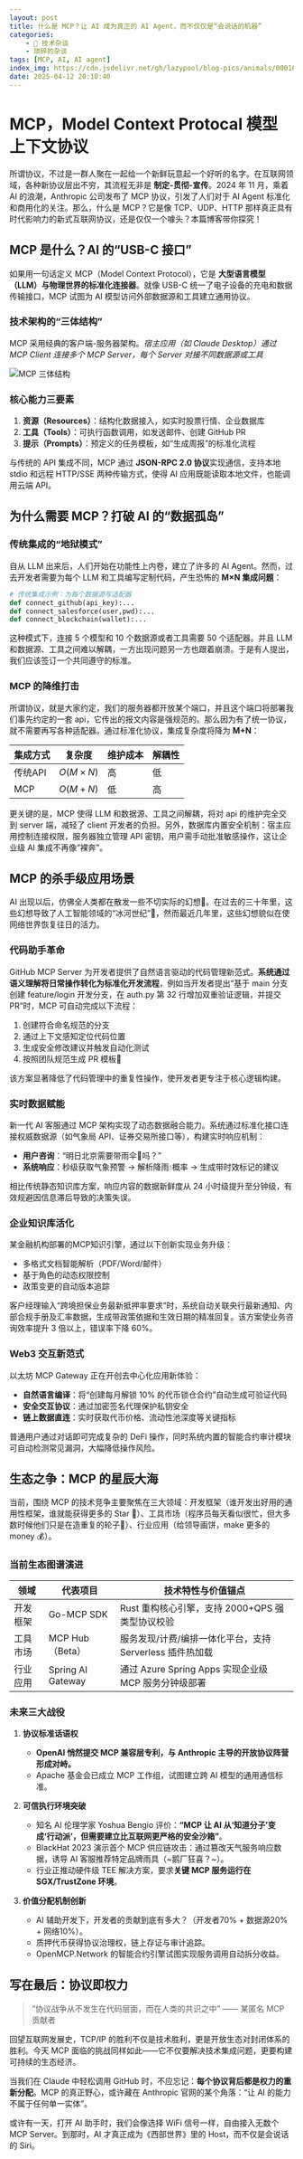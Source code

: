 ```yaml
---
layout: post
title: 什么是 MCP？让 AI 成为真正的 AI Agent，而不仅仅是“会说话的机器”
categories:
    - 📢 技术杂谈
    - 琐碎的杂谈
tags: [MCP, AI, AI agent]
index_img: https://cdn.jsdelivr.net/gh/lazypool/blog-pics/animals/00016.jpg
date: 2025-04-12 20:10:40
---
```


# MCP，Model Context Protocal 模型上下文协议

所谓协议，不过是一群人聚在一起给一个新鲜玩意起一个好听的名字。在互联网领域，各种新协议层出不穷，其流程无非是 **制定-贯彻-宣传**。2024 年 11 月，乘着 AI 的浪潮，Anthropic 公司发布了 MCP 协议，引发了人们对于 AI Agent 标准化和商用化的关注。那么，什么是 MCP？它是像 TCP、UDP、HTTP 那样真正具有时代影响力的新式互联网协议，还是仅仅一个噱头？本篇博客带你探究！

## MCP 是什么？AI 的“USB-C 接口”

如果用一句话定义 MCP（Model Context Protocol），它是 **大型语言模型（LLM）与物理世界的标准化连接器**。就像 USB-C 统一了电子设备的充电和数据传输接口，MCP 试图为 AI 模型访问外部数据源和工具建立通用协议。

### 技术架构的“三体结构”

MCP 采用经典的客户端-服务器架构。*宿主应用（如 Claude Desktop）通过 MCP Client 连接多个 MCP Server，每个 Server 对接不同数据源或工具*

![MCP 三体结构](mcp-architecture.png)

### 核心能力三要素

1. **资源（Resources）**：结构化数据接入，如实时股票行情、企业数据库
2. **工具（Tools）**：可执行函数调用，如发送邮件、创建 GitHub PR
3. **提示（Prompts）**：预定义的任务模板，如“生成周报”的标准化流程

与传统的 API 集成不同，MCP 通过 **JSON-RPC 2.0 协议**实现通信，支持本地 stdio 和远程 HTTP/SSE 两种传输方式，使得 AI 应用既能读取本地文件，也能调用云端 API。

## 为什么需要 MCP？打破 AI 的“数据孤岛”

### 传统集成的“地狱模式”

自从 LLM 出来后，人们开始在功能性上内卷，建立了许多的 AI Agent。然而，过去开发者需要为每个 LLM 和工具编写定制代码，产生恐怖的 **M×N 集成问题**：

```python
# 传统集成示例：为每个数据源写适配器
def connect_github(api_key):...
def connect_salesforce(user,pwd):...
def connect_blockchain(wallet):...
```

这种模式下，连接 5 个模型和 10 个数据源或者工具需要 50 个适配器。并且 LLM 和数据源、工具之间难以解耦，一方出现问题另一方也跟着崩溃。于是有人提出，我们应该签订一个共同遵守的标准。

### MCP 的降维打击

所谓协议，就是大家约定，我们的服务器都开放某个端口，并且这个端口将部署我们事先约定的一套 api，它传出的报文内容是强规范的。那么因为有了统一协议，就不需要再写各种适配器。通过标准化协议，集成复杂度将降为 **M+N**：

| 集成方式 | 复杂度          | 维护成本 | 解耦性 |
|----------|-----------------|----------|--------|
| 传统API  | $O(M{\times}N)$ | 高       | 低     |
| MCP      | $O(M+N)$        | 低       | 高     |

更关键的是，MCP 使得 LLM 和数据源、工具之间解耦，将对 api 的维护完全交到 server 端，减轻了 client 开发者的负担。另外，数据库内置安全机制：宿主应用控制连接权限，服务器独立管理 API 密钥，用户需手动批准敏感操作，这让企业级 AI 集成不再像“裸奔”。

## MCP 的杀手级应用场景

AI 出现以后，仿佛全人类都在散发一些不切实际的幻想🌟。在过去的三十年里，这些幻想导致了人工智能领域的“冰河世纪”🧊，然而最近几年里，这些幻想貌似在使网络世界恢复往日的活力。

### 代码助手革命

GitHub MCP Server 为开发者提供了自然语言驱动的代码管理新范式。**系统通过语义理解将日常操作转化为标准化开发流程**，例如当开发者提出“基于 main 分支创建 feature/login 开发分支，在 auth.py 第 32 行增加双重验证逻辑，并提交 PR”时，MCP 可自动完成以下流程：

1. 创建符合命名规范的分支
2. 通过上下文感知定位代码位置
3. 生成安全修改建议并触发自动化测试
4. 按照团队规范生成 PR 模板📃

该方案显著降低了代码管理中的重复性操作，使开发者更专注于核心逻辑构建。

### 实时数据赋能

新一代 AI 客服通过 MCP 架构实现了动态数据融合能力。系统通过标准化接口连接权威数据源（如气象局 API、证券交易所接口等），构建实时响应机制：

- **用户咨询**：“明日北京需要带雨伞🌂吗？”
- **系统响应**：秒级获取气象预警 → 解析降雨💧概率 → 生成带时效标记的建议

相比传统静态知识库方案，响应内容的数据新鲜度从 24 小时级提升至分钟级，有效规避因信息滞后导致的决策失误。

### 企业知识库活化

某金融机构部署的MCP知识引擎，通过以下创新实现业务升级：

- 多格式文档智能解析（PDF/Word/邮件）
- 基于角色的动态权限控制
- 政策变更的自动版本追踪  

客户经理输入“跨境担保业务最新抵押率要求”时，系统自动关联央行最新通知、内部合规手册及汇率数据，生成带政策依据和生效日期的精准回复。该方案使业务咨询效率提升 3 倍以上，错误率下降 60%。

### Web3 交互新范式  

以太坊 MCP Gateway 正在开创去中心化应用新体验：

- **自然语言编译**：将“创建每月解锁 10% 的代币锁仓合约”自动生成可验证代码
- **安全交互协议**：通过加密签名代理保护私钥安全
- **链上数据直连**：实时获取代币价格、流动性池深度等关键指标

普通用户通过对话即可完成复杂的 DeFi 操作，同时系统内置的智能合约审计模块可自动检测常见漏洞，大幅降低操作风险。

## 生态之争：MCP 的星辰大海

当前，围绕 MCP 的技术竞争主要聚焦在三大领域：开发框架（谁开发出好用的通用性框架，谁就能获得更多的 Star 🌟）、工具市场（程序员每天看似很忙，但大多数时候他们只是在造重复的轮子🛞）、行业应用（给领导画饼，make 更多的 money 💰）。

### 当前生态图谱演进

| 领域       | 代表项目                 | 技术特性与价值锚点                                       |
|------------|--------------------------|----------------------------------------------------------|
| 开发框架   | Go-MCP SDK               | Rust 重构核心引擎，支持 2000+QPS 强类型协议校验          |
| 工具市场   | MCP Hub（Beta）          | 服务发现/计费/编排一体化平台，支持 Serverless 插件热加载 |
| 行业应用   | Spring AI Gateway        | 通过 Azure Spring Apps 实现企业级 MCP 服务分钟级部署     |

### 未来三大战役

1. **协议标准话语权**
    - **OpenAI 悄然提交 MCP 兼容层专利，与 Anthropic 主导的开放协议阵营形成对峙。**
    - Apache 基金会已成立 MCP 工作组，试图建立跨 AI 模型的通用通信标准。

2. **可信执行环境突破**
    - 知名 AI 伦理学家 Yoshua Bengio 评价：**“MCP 让 AI 从‘知道分子’变成‘行动派’，但需要建立比互联网更严格的安全沙箱”**。
    - BlackHat 2023 演示首个 MCP 供应链攻击：通过篡改天气服务响应数据，诱导 AI 客服推荐特定品牌雨具（~鹅厂狂喜？~）。
    - 行业正推动硬件级 TEE 解决方案，要求**关键 MCP 服务运行在 SGX/TrustZone 环境**。

3. **价值分配机制创新**
    - AI 辅助开发下，开发者的贡献到底有多大？（开发者70% + 数据源20% + 网络10%）。
    - 质押代币获得协议治理权，链上存证与审计追踪。
    - OpenMCP.Network 的智能合约引擎试图实现服务调用自动拆分收益。

## 写在最后：协议即权力

> “协议战争从不发生在代码层面，而在人类的共识之中” —— 某匿名 MCP 贡献者

回望互联网发展史，TCP/IP 的胜利不仅是技术胜利，更是开放生态对封闭体系的胜利。今天 MCP 面临的挑战同样如此——它不仅要解决技术集成问题，更要构建可持续的生态经济。

当我们在 Claude 中轻松调用 GitHub 时，不应忘记：**每个协议背后都是权力的重新分配**。MCP 的真正野心，或许藏在 Anthropic 官网的某个角落：“让 AI 的能力不属于任何单一实体”。

或许有一天，打开 AI 助手时，我们会像选择 WiFi 信号一样，自由接入无数个 MCP Server。到那时，AI 才真正成为《西部世界》里的 Host，而不仅是会说话的 Siri。

